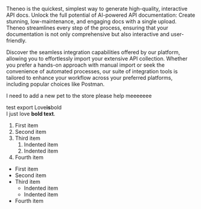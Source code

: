 Theneo is the quickest, simplest way to generate high-quality, interactive API docs. Unlock the full potential of AI-powered API documentation: Create stunning, low-maintenance, and engaging docs with a single upload. Theneo streamlines every step of the process, ensuring that your documentation is not only comprehensive but also interactive and user-friendly.

Discover the seamless integration capabilities offered by our platform, allowing you to effortlessly import your extensive API collection. Whether you prefer a hands-on approach with manual import or seek the convenience of automated processes, our suite of integration tools is tailored to enhance your workflow across your preferred platforms, including popular choices like Postman.

I need to add a new pet to the store please help meeeeeee


test export
Love**is**bold  
I just love __bold text__.
1. First item
2. Second item
3. Third item
    1. Indented item
    2. Indented item
4. Fourth item

- First item
- Second item
- Third item
    - Indented item
    - Indented item
- Fourth item

